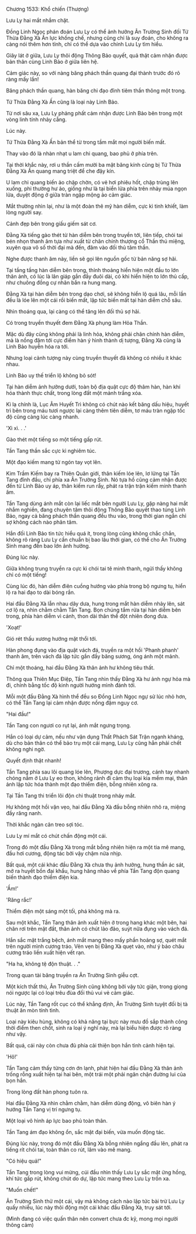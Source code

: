 




Chương 1533: Khổ chiến (Thượng)


Lưu Ly hai mắt nhắm chặt.

Đồng Linh Ngọc phán đoán Lưu Ly có thể ảnh hưởng Ân Trường Sinh đối Tứ Thừa Đằng Xà Ấn lực khống chế, nhưng cũng chỉ là suy đoán, cho không ra càng nói thêm hơn tỉnh, chỉ có thể dựa vào chính Lưu Ly tìm hiểu.

Giây lát ở giữa, Lưu Ly thôi động Thông Bảo quyết, quả thật cảm nhận được bản thân cùng Linh Bảo ở giữa liên hệ.

Cảm giác này, so với nàng băng phách thần quang đại thành trước đó rõ ràng mấy lần!

Băng phách thần quang, hàn băng chi đạo đỉnh tiêm thần thông một trong.

Tứ Thừa Đằng Xà Ấn cũng là loại này Linh Bảo.

Từ nơi sâu xa, Lưu Ly phảng phất cảm nhận được Linh Bảo bên trong một vòng linh tính nhảy cẫng.

Lúc này.

Tứ Thừa Đằng Xà Ấn bản thể từ trong tầm mắt mọi người biến mất.

Thay vào đó là nhàn nhạt u lam chi quang, bao phủ ở phía trên.

Tại thời khắc này, rơi u thần cấm mười ba mặt băng kính cũng bị Tứ Thừa Đằng Xà Ấn quang mang triệt để che đậy kín.

U lam chi quang biến ảo chập chờn, có vẻ hơi phiêu hốt, chập trùng lên xuống, phi thường hư ảo, giống như là tại biển lửa phía trên nhảy múa ngọn lửa, duyệt động ở giữa tràn ngập mộng ảo cảm giác.

Mắt thường nhìn lại, như là một đoàn thê mỹ hàn diễm, cực kì tinh khiết, làm lòng người say.

Cảnh đẹp bên trong giấu giếm sát cơ.

Đằng Xà tiếng gào thét từ hàn diễm bên trong truyền tới, liên tiếp, chói tai bén nhọn thanh âm tựa như xuất từ chân chính thượng cổ Thần thú miệng, xuyên qua vô số thời đại mà đến, đâm vào đối thủ tâm thần.

Nghe được thanh âm này, liền sẽ gọi lên nguồn gốc từ bản năng sợ hãi.

Tại tầng tầng hàn diễm bên trong, thỉnh thoảng hiển hiện một đầu to lớn thân ảnh, có lúc là lân giáp gắn đầy đuôi dài, có khi hiển hiện to lớn thủ cấp, như chuông đồng cự nhãn bắn ra hung mang.

Đằng Xà tại hàn diễm bên trong dạo chơi, sẽ không hiển lộ quá lâu, mỗi lần đều là lóe lên một cái rồi biến mất, lập tức biến mất tại hàn diễm chỗ sâu.

Nhìn thoáng qua, lại càng có thể tăng lên đối thủ sợ hãi.

Có trong truyền thuyết đem Đằng Xà phụng làm Hỏa Thần.

Mặc dù đây cũng không phải là linh hỏa, không phải chân chính hàn diễm, mà là nồng đậm tới cực điểm hàn ý hình thành dị tượng, Đằng Xà cũng là Linh Bảo huyễn hóa ra tới.

Nhưng loại cảnh tượng này cùng truyền thuyết đã không có nhiều ít khác nhau.

Linh Bảo uy thế triển lộ không bỏ sót!

Tại hàn diễm ảnh hưởng dưới, toàn bộ địa quật cực độ thâm hàn, hàn khí hóa thành thực chất, trong lòng đất một mảnh trắng xóa.

Kì lạ chính là, Lục Âm Huyết Trì không có chút nào kết băng dấu hiệu, huyết trì bên trong máu tươi ngược lại càng thêm tiên diễm, tơ máu tràn ngập tốc độ cũng càng lúc càng nhanh.

'Xì xì. . .'

Gào thét một tiếng so một tiếng gấp rút.

Tần Tang thần sắc cực kì nghiêm túc.

Một đạo kiếm mang từ ngón tay vọt lên.

Kim Trầm Kiếm bay ra Thiên Quân giới, thân kiếm lóe lên, lơ lửng tại Tần Tang đỉnh đầu, chỉ phía xa Ân Trường Sinh. Nó tựa hồ cũng cảm nhận được đến từ Linh Bảo uy áp, thân kiếm run rẩy, phát ra trận trận kiếm minh thanh âm.

Tần Tang dùng ánh mắt còn lại liếc mắt bên người Lưu Ly, gặp nàng hai mắt nhắm nghiền, đang chuyên tâm thôi động Thông Bảo quyết thao túng Linh Bảo, ngay cả băng phách thần quang đều thu vào, trong thời gian ngắn chỉ sợ không cách nào phân tâm.

Hắn đối Linh Bảo tin tức hiểu quá ít, trong lòng cũng không chắc chắn, không rõ ràng Lưu Ly cần chuẩn bị bao lâu thời gian, có thể cho Ân Trường Sinh mang đến bao lớn ảnh hưởng.

Đúng lúc này.

Giữa không trung truyền ra cực kì chói tai tê minh thanh, ngửi thấy không chỉ có một tiếng!

Cùng lúc đó, hàn diễm điên cuồng hướng vào phía trong bộ ngưng tụ, hiển lộ ra hai đạo to dài bóng rắn.

Hai đầu Đằng Xà lẫn nhau dây dưa, hung trong mắt hàn diễm nhảy lên, sát cơ lộ ra, nhìn chằm chằm Tần Tang. Bọn chúng tắm rửa tại hàn diễm bên trong, phía hàn diễm vì cánh, thon dài thân thể đột nhiên đong đưa.

'Xoạt!'

Gió rét thấu xương hướng mặt thổi tới.

Hàn phong đụng vào địa quật vách đá, truyền ra một hồi 'Phanh phanh' thanh âm, trên vách đá lập tức gắn đầy băng sương, óng ánh một mảnh.

Chỉ một thoáng, hai đầu Đằng Xà thân ảnh hư không tiêu thất.

Thông qua Thiên Mục Điệp, Tần Tang nhìn thấy Đằng Xà hư ảnh ngự hỏa mà đi, chính bằng tốc độ kinh người hướng mình đánh tới.

Mỗi một đầu Đằng Xà hình thể đều so Đồng Linh Ngọc ngự sử lúc nhỏ hơn, có thể Tần Tang lại cảm nhận được nồng đậm nguy cơ.

"Hai đầu!"

Tần Tang con ngươi co rụt lại, ánh mắt ngưng trọng.

Hắn có loại dự cảm, nếu như vận dụng Thất Phách Sát Trận ngạnh kháng, dù cho bản thân có thể bảo trụ một cái mạng, Lưu Ly cũng hẳn phải chết không nghi ngờ.

Quyết định thật nhanh!

Tần Tang phía sau lôi quang lóe lên, Phượng dực đại trương, cánh tay nhanh chóng nắm ở Lưu Ly eo thon, không rảnh đi cảm thụ loại kia mềm mại, thân ảnh lập tức hóa thành một đạo thiểm điện, bỗng nhiên xông ra.

Tại Tần Tang thi triển lôi độn chi thuật trong nháy mắt.

Hư không một hồi vặn vẹo, hai đầu Đằng Xà đầu bỗng nhiên nhô ra, miệng đầy răng nanh.

Thời khắc ngàn cân treo sợi tóc.

Lưu Ly mí mắt có chút chấn động một cái.

Trong đó một đầu Đằng Xà trong mắt bỗng nhiên hiện ra một tia mê mang, đầu hơi cương, động tác bởi vậy chậm nửa nhịp.

Bất quá, một cái khác đầu Đằng Xà chưa thụ ảnh hưởng, hung thần ác sát, mở ra huyết bồn đại khẩu, hung hăng nhào về phía Tần Tang độn quang biến thành đạo thiểm điện kia.

'Ầm!'

'Răng rắc!'

Thiểm điện một sáng một tối, phá không mà ra.

Sau một khắc, Tần Tang thân ảnh xuất hiện ở trong hang khác một bên, hai chân rơi trên mặt đất, thân ảnh có chút lảo đảo, suýt nữa đụng vào vách đá.

Hắn sắc mặt trắng bệch, ánh mắt mang theo mấy phần hoảng sợ, quét mắt trên người mình cương tráo. Vẻn vẹn bị Đằng Xà quẹt vào, như ý bảo châu cương tráo liền xuất hiện vết rạn.

"Ha ha, không tệ độn thuật. . ."

Trong quan tài băng truyền ra Ân Trường Sinh giễu cợt.

Một kích thất thủ, Ân Trường Sinh cũng không bởi vậy tức giận, trong giọng nói ngược lại có loại trêu đùa đối thủ vui vẻ cảm giác.

Lúc này, Tần Tang rốt cục có thể khẳng định, Ân Trường Sinh tuyệt đối bị tà thuật ăn mòn tính tình.

Loại này kiêu hùng, không có khả năng tại bực này mưu đồ sắp thành công thời điểm then chốt, sinh ra loại ý nghĩ này, mà lại biểu hiện được rõ ràng như vậy.

Bất quá, cái này còn chưa đủ phía cải thiện bọn hắn tình cảnh hiện tại.

'Hô!'

Tần Tang cảm thấy từng cơn ớn lạnh, phát hiện hai đầu Đằng Xà thân ảnh trống rỗng xuất hiện tại hai bên, một trái một phải ngăn chặn đường lui của bọn hắn.

Trong lòng đất hàn phong tuôn ra.

Hai đầu Đằng Xà nhìn chằm chằm, hàn diễm dũng động, vô biên hàn ý hướng Tần Tang vị trí ngưng tụ.

Một loại vô hình áp lực bao phủ toàn thân.

Tần Tang ám đạo không ổn, sắc mặt đại biến, vừa muốn động tác.

Đúng lúc này, trong đó một đầu Đằng Xà bỗng nhiên ngẩng đầu lên, phát ra tiếng rít chói tai, toàn thân co rút, lâm vào mê mang.

"Có hiệu quả!"

Tần Tang trong lòng vui mừng, cúi đầu nhìn thấy Lưu Ly sắc mặt ửng hồng, khí tức gấp rút, không chút do dự, lập tức mang theo Lưu Ly trốn xa.

"Muốn chết!"

Ân Trường Sinh thử một cái, vậy mà không cách nào lập tức bài trừ Lưu Ly quấy nhiễu, lúc này thôi động một cái khác đầu Đằng Xà, truy sát tới.

(Mình đang có việc quấn thân nên convert chưa đc kỹ, mong mọi người thông cảm)




